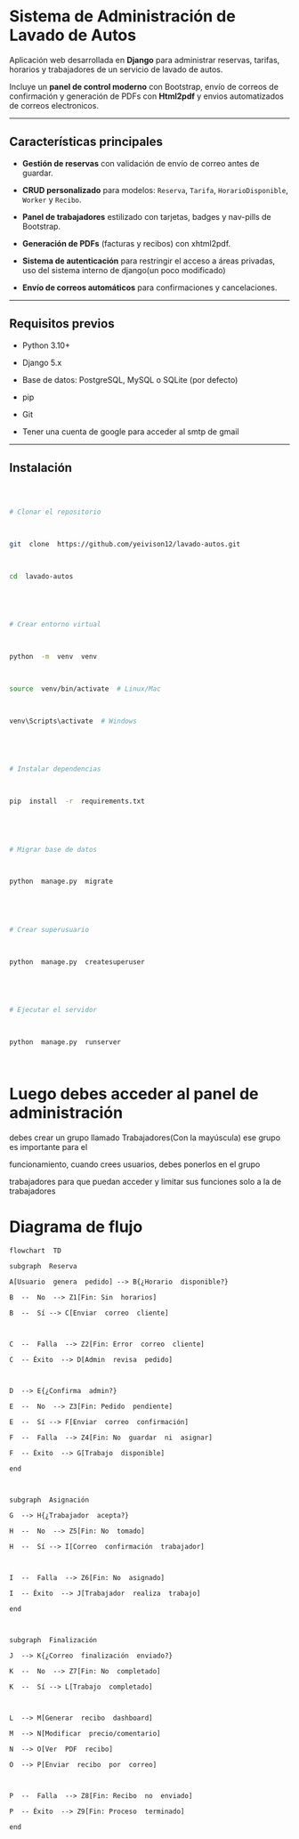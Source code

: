 
  

# Sistema de Administración de Lavado de Autos

  

  

Aplicación web desarrollada en **Django** para administrar reservas, tarifas, horarios y trabajadores de un servicio de lavado de autos.

  

Incluye un **panel de control moderno** con Bootstrap, envío de correos de confirmación y generación de PDFs con **Html2pdf** y envios automatizados de correos electronicos.

  

  

---

  

  

## Características principales

  

-  **Gestión de reservas** con validación de envío de correo antes de guardar.

  

-  **CRUD personalizado** para modelos: `Reserva`, `Tarifa`, `HorarioDisponible`, `Worker` y `Recibo`.

  

-  **Panel de trabajadores** estilizado con tarjetas, badges y nav-pills de Bootstrap.

  

-  **Generación de PDFs** (facturas y recibos) con xhtml2pdf.

  

-  **Sistema de autenticación** para restringir el acceso a áreas privadas, uso del sistema interno de django(un poco modificado)

  

-  **Envío de correos automáticos** para confirmaciones y cancelaciones.

  

  

---

  

  

## Requisitos previos

  

- Python 3.10+

  

- Django 5.x

  

- Base de datos: PostgreSQL, MySQL o SQLite (por defecto)

  

- pip 

  

- Git 

- Tener una cuenta de google para acceder al smtp de gmail

  

  

---

  

  

## Instalación

  

  

```bash

  

# Clonar el repositorio

  

git  clone  https://github.com/yeivison12/lavado-autos.git

  

cd  lavado-autos

  

  

# Crear entorno virtual

  

python  -m  venv  venv

  

source  venv/bin/activate  # Linux/Mac

  

venv\Scripts\activate  # Windows

  

  

# Instalar dependencias

  

pip  install  -r  requirements.txt

  

  

# Migrar base de datos

  

python  manage.py  migrate

  

  

# Crear superusuario

  

python  manage.py  createsuperuser

  

  

# Ejecutar el servidor

  

python  manage.py  runserver

  


```
# Luego debes acceder al panel de administración

debes  crear  un  grupo  llamado  Trabajadores(Con  la  mayúscula) ese  grupo  es  importante  para  el

funcionamiento,  cuando  crees  usuarios,  debes  ponerlos  en  el  grupo

trabajadores  para  que  puedan  acceder  y  limitar  sus  funciones  solo  a  la  de  trabajadores

# Diagrama de flujo
```mermaid
flowchart  TD

subgraph  Reserva

A[Usuario  genera  pedido] --> B{¿Horario  disponible?}

B  --  No  --> Z1[Fin: Sin  horarios]

B  --  Sí --> C[Enviar  correo  cliente]

  

C  --  Falla  --> Z2[Fin: Error  correo  cliente]

C  -- Éxito  --> D[Admin  revisa  pedido]

  

D  --> E{¿Confirma  admin?}

E  --  No  --> Z3[Fin: Pedido  pendiente]

E  --  Sí --> F[Enviar  correo  confirmación]

F  --  Falla  --> Z4[Fin: No  guardar  ni  asignar]

F  -- Éxito  --> G[Trabajo  disponible]

end

  

subgraph  Asignación

G  --> H{¿Trabajador  acepta?}

H  --  No  --> Z5[Fin: No  tomado]

H  --  Sí --> I[Correo  confirmación  trabajador]

  

I  --  Falla  --> Z6[Fin: No  asignado]

I  -- Éxito  --> J[Trabajador  realiza  trabajo]

end

  

subgraph  Finalización

J  --> K{¿Correo  finalización  enviado?}

K  --  No  --> Z7[Fin: No  completado]

K  --  Sí --> L[Trabajo  completado]

  

L  --> M[Generar  recibo  dashboard]

M  --> N[Modificar  precio/comentario]

N  --> O[Ver  PDF  recibo]

O  --> P[Enviar  recibo  por  correo]

  

P  --  Falla  --> Z8[Fin: Recibo  no  enviado]

P  -- Éxito  --> Z9[Fin: Proceso  terminado]

end
```
